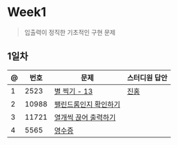 # Week1
> 입출력이 정직한 기초적인 구현 문제
## 1일차
@ | 번호 | 문제 | 스터디원 답안
---- | ---- | ---- | ----
1 | 2523 | [별 찍기 - 13](https://www.acmicpc.net/problem/2523) | [진홍](bj2523_kjh.java)
2 | 10988 | [팰린드롬인지 확인하기](https://www.acmicpc.net/problem/10988) | 
3 | 11721 | [열개씩 끊어 출력하기](https://www.acmicpc.net/problem/11721) | 
4 | 5565 | [영수증](https://www.acmicpc.net/problem/5565) | 